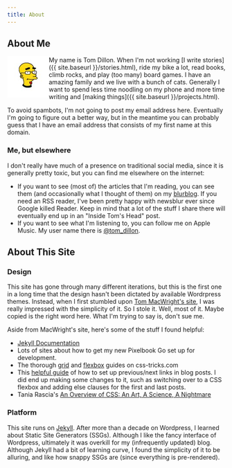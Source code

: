 ```yaml
---
title: About
---
```

## About Me

<img src="assets/avatar.jpg" style="float: left" alt="This is what I look like on the internet.">

My name is Tom Dillon. When I'm not working [I write stories]({{ site.baseurl }}/stories.html), ride my bike a lot, read books, climb rocks, and play (too many) board games. I have an amazing family and we live with a bunch of cats. Generally I want to spend less time noodling on my phone and more time writing and [making things]({{ site.baseurl }}/projects.html).

To avoid spambots, I'm not going to post my email address here. Eventually I'm going to figure out a better way, but in the meantime you can probably guess that I have an email address that consists of my first name at this domain.

### Me, but elsewhere

I don't really have much of a presence on traditional social media, since it is generally pretty toxic, but you can find me elsewhere on the internet:

- If you want to see (most of) the articles that I'm reading, you can see them (and occasionally what I thought of them) on my [blurblog](http://pawnstorm.newsblur.com/). If you need an RSS reader, I've been pretty happy with newsblur ever since Google killed Reader. Keep in mind that a lot of the stuff I share there will eventually end up in an "Inside Tom's Head" post.
- If you want to see what I'm listening to, you can follow me on Apple Music. My user name there is [@tom_dillon](https://music.apple.com/profile/tom_dillon).

## About This Site

### Design

This site has gone through many different iterations, but this is the first one in a long time that the design hasn't been dictated by available Wordrpress themes. Instead, when I first stumbled upon [Tom MacWright's site](https://macwright.org/), I was really impressed with the simplicity of it. So I stole it. Well, most of it. Maybe copied is the right word here. What I'm trying to say is, don't sue me.

Aside from MacWright's site, here's some of the stuff I found helpful:

- [Jekyll Documentation](https://jekyllrb.com/docs/)
- Lots of sites about how to get my new Pixelbook Go set up for development.
- The thorough [grid](https://css-tricks.com/snippets/css/complete-guide-grid/) and [flexbox](https://css-tricks.com/snippets/css/a-guide-to-flexbox/) guides on css-tricks.com
- This [helpful guide](https://david.elbe.me/jekyll/2015/06/20/how-to-link-to-next-and-previous-post-with-jekyll.html) of how to set up previous/next links in blog posts. I did end up making some changes to it, such as switching over to a CSS flexbox and adding else clauses for the first and last posts.
- Tania Rascia's [An Overview of CSS: An Art, A Science, A Nightmare](https://www.taniarascia.com/overview-of-css-concepts/)

### Platform

This site runs on [Jekyll](https://jekyllrb.com/). After more than a decade on Wordpress, I learned about Static Site Generators (SSGs). Although I like the fancy interface of Wordpress, ultimately it was overkill for my (infrequently updated) blog. Although Jekyll had a bit of learning curve, I found the simplicity of it to be alluring, and like how snappy SSGs are (since everything is pre-rendered).
